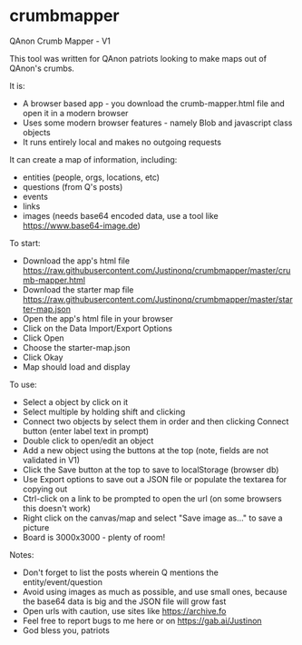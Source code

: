 # crumbmapper
QAnon Crumb Mapper - V1

This tool was written for QAnon patriots looking to make maps out of QAnon's crumbs.

It is:
* A browser based app - you download the crumb-mapper.html file and open it in a modern browser
* Uses some modern browser features - namely Blob and javascript class objects
* It runs entirely local and makes no outgoing requests

It can create a map of information, including:
* entities (people, orgs, locations, etc)
* questions (from Q's posts)
* events
* links
* images (needs base64 encoded data, use a tool like https://www.base64-image.de)

To start:
* Download the app's html file https://raw.githubusercontent.com/Justinonq/crumbmapper/master/crumb-mapper.html
* Download the starter map file https://raw.githubusercontent.com/Justinonq/crumbmapper/master/starter-map.json
* Open the app's html file in your browser
* Click on the Data Import/Export Options
* Click Open
* Choose the starter-map.json
* Click Okay
* Map should load and display

To use:
* Select a object by click on it
* Select multiple by holding shift and clicking
* Connect two objects by select them in order and then clicking Connect button (enter label text in prompt)
* Double click to open/edit an object
* Add a new object using the buttons at the top (note, fields are not validated in V1)
* Click the Save button at the top to save to localStorage (browser db)
* Use Export options to save out a JSON file or populate the textarea for copying out
* Ctrl-click on a link to be prompted to open the url (on some browsers this doesn't work)
* Right click on the canvas/map and select "Save image as..." to save a picture
* Board is 3000x3000 - plenty of room!

Notes:
* Don't forget to list the posts wherein Q mentions the entity/event/question
* Avoid using images as much as possible, and use small ones, because the base64 data is big and the JSON file will grow fast
* Open urls with caution, use sites like https://archive.fo
* Feel free to report bugs to me here or on https://gab.ai/Justinon
* God bless you, patriots
